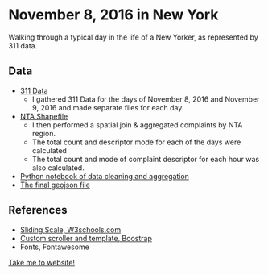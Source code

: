 # November 8, 2016 in New York
Walking through a typical day in the life of a New Yorker, as represented by 311 data.

## Data
* [311 Data](https://data.cityofnewyork.us/Social-Services/311-Service-Requests-from-2010-to-Present/erm2-nwe9)
	* I gathered 311 Data for the days of November 8, 2016 and November 9, 2016 and made separate files for each day.
* [NTA Shapefile](https://data.cityofnewyork.us/City-Government/Neighborhood-Tabulation-Areas/cpf4-rkhq)
	* I then performed a spatial join & aggregated complaints by NTA region.
	* The total count and descriptor mode for each of the days were calculated
	* The total count and mode of complaint descriptor for each hour was also calculated.
* [Python notebook of data cleaning and aggregation](Data_Harvesting/Data_Harvesting_Processing.ipynb)
* [The final geojson file](Data/trump_Elec_DayAfter.geojson)

## References
* [Sliding Scale, W3schools.com](https://www.w3schools.com/howto/tryit.asp?filename=tryhow_css_js_rangeslider)
* [Custom scroller and template, Boostrap](https://bootstrapious.com/p/bootstrap-sidebar)
* Fonts, Fontawesome

[Take me to website!](https://zem232.github.io/ADayInNewYork/)
